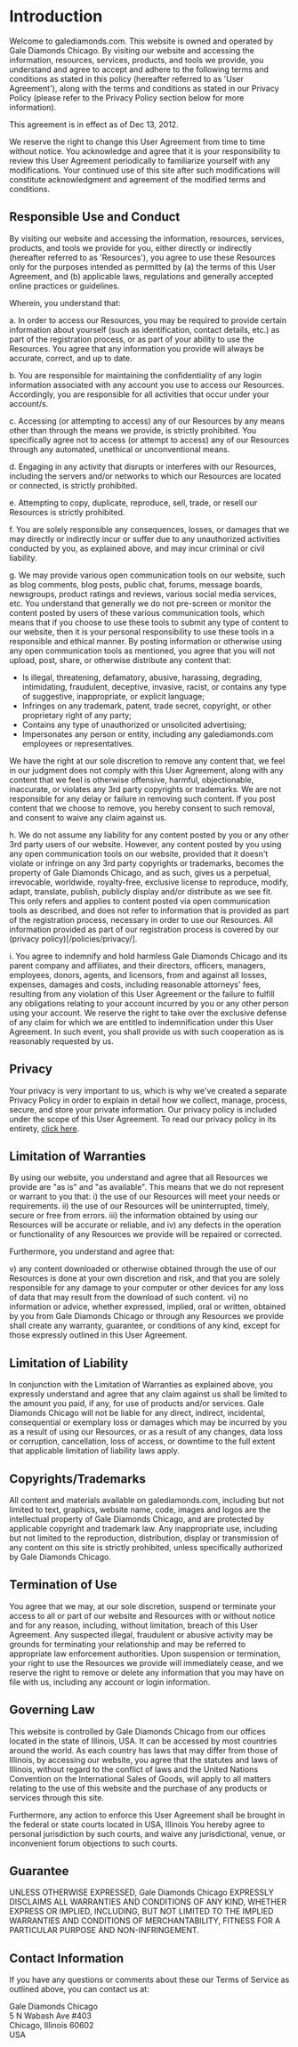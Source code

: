 # Introduction

Welcome to galediamonds.com.  This website is owned and operated by Gale Diamonds Chicago.  By visiting our website and accessing the information, resources, services, products, and tools we provide, you understand and agree to accept and adhere to the following terms and conditions as stated in this policy (hereafter referred to as 'User Agreement'), along with the terms and conditions as stated in our Privacy Policy (please refer to the Privacy Policy section below for more information).

This agreement is in effect as of Dec 13, 2012.

We reserve the right to change this User Agreement from time to time without notice. You acknowledge and agree that it is your responsibility to review this User Agreement periodically to familiarize yourself with any modifications. Your continued use of this site after such modifications will constitute acknowledgment and agreement of the modified terms and conditions.

## Responsible Use and Conduct

By visiting our website and accessing the information, resources, services, products, and tools we provide for you, either directly or indirectly (hereafter referred to as 'Resources'), you agree to use these Resources only for the purposes intended as permitted by (a) the terms of this User Agreement, and (b) applicable laws, regulations and generally accepted online practices or guidelines.

Wherein, you understand that:

a. In order to access our Resources, you may be required to provide certain information about yourself (such as identification, contact details,  etc.) as part of the registration  process, or as part of your ability to use the Resources. You agree that any information you provide will always be accurate, correct, and up to date.

b. You are responsible for maintaining the confidentiality of any login information associated with any account you use to access our Resources.  Accordingly, you are responsible for all activities that occur under your account/s.

c. Accessing (or attempting to access) any of our Resources by any means other than through the means we provide, is strictly prohibited. You specifically agree not to access (or attempt to access) any of our Resources through any automated, unethical or unconventional means.

d. Engaging in any activity that disrupts or interferes with our Resources, including the servers and/or networks to which our Resources are located or connected, is strictly prohibited.

e. Attempting to copy, duplicate, reproduce, sell, trade, or resell our Resources is strictly prohibited.

f. You are solely responsible any consequences, losses, or damages that we may directly or indirectly incur or suffer due to any unauthorized activities conducted by you, as explained above, and may incur criminal or civil liability.

g. We may provide various open communication tools on our website, such as blog comments, blog posts, public chat, forums, message boards, newsgroups, product ratings and reviews, various social media services, etc.  You understand that generally we do not pre-screen or monitor the content posted by users of these various communication tools, which means that if you choose to use these tools to submit any type of content to our website, then it is your personal responsibility to use these tools in a responsible and ethical manner.  By posting information or otherwise using any open communication tools as mentioned, you agree that you will not upload, post, share, or otherwise distribute any content that:

  * Is illegal, threatening, defamatory, abusive, harassing, degrading, intimidating, fraudulent, deceptive, invasive, racist, or contains any type of suggestive, inappropriate, or explicit language;
  * Infringes on any trademark, patent, trade secret, copyright, or other proprietary right of any party;
  * Contains any type of unauthorized or unsolicited advertising;
  * Impersonates any person or entity, including any galediamonds.com employees or representatives.

We have the right at our sole discretion to remove any content that, we feel in our judgment does not comply with this User Agreement, along with any content that we feel is otherwise offensive, harmful, objectionable, inaccurate, or violates any 3rd party copyrights or trademarks. We are not responsible for any delay or failure in removing such content. If you post content that we choose to remove, you hereby consent to such removal, and consent to waive any claim against us.

h. We do not assume any liability for any content posted by you or any other 3rd party users of our website.  However, any content posted by you using any open communication tools on our website, provided that it doesn't violate or infringe on any 3rd party copyrights or trademarks, becomes the property of Gale Diamonds Chicago, and as such, gives us a perpetual, irrevocable, worldwide, royalty-free, exclusive license to reproduce, modify, adapt, translate, publish, publicly display and/or distribute as we see fit.  This only refers and applies to content posted via open communication tools as described, and does not refer to information that is provided as part of the registration  process, necessary in order to use our Resources. All information provided as part of our registration  process is covered by our (privacy policy)[/policies/privacy/].

i. You agree to indemnify and hold harmless Gale Diamonds Chicago and its parent company and affiliates, and their directors, officers, managers, employees, donors, agents, and licensors, from and against all losses, expenses, damages and costs, including reasonable attorneys' fees, resulting from any violation of this User Agreement or the failure to fulfill any obligations relating to your account incurred by you or any other person using your account. We reserve the right to take over the exclusive defense of any claim for which we are entitled to indemnification under this User Agreement. In such event, you shall provide us with such cooperation as is reasonably requested by us.

## Privacy

Your privacy is very important to us, which is why we've created a separate Privacy Policy in order to explain in detail how we collect, manage, process, secure, and store your private information.  Our privacy policy is included under the scope of this User Agreement.  To read our privacy policy in its entirety, [click here](/policies/privacy/).

## Limitation of Warranties

By using our website, you understand and agree that all Resources we provide are "as is" and "as available".  This means that we do not represent or warrant to you that:
i) the use of our Resources will meet your needs or requirements.
ii) the use of our Resources will be uninterrupted, timely, secure or free from errors.
iii) the information obtained by using our Resources will be accurate or reliable, and
iv) any defects in the operation or functionality of any Resources we provide will be repaired or corrected.

Furthermore, you understand and agree that:

v) any content downloaded or otherwise obtained through the use of our Resources is done at your own discretion and risk, and that you are solely responsible for any damage to your computer or other devices for any loss of data that may result from the download of such content.
vi) no information or advice, whether expressed, implied, oral or written, obtained by you from Gale Diamonds Chicago or through any Resources we provide shall create any warranty, guarantee, or conditions of any kind, except for those expressly outlined in this User Agreement.

## Limitation of Liability

In conjunction with the Limitation of Warranties as explained above, you expressly understand and agree that any claim against us shall be limited to the amount you paid, if any, for use of products and/or services.  Gale Diamonds Chicago will not be liable for any direct, indirect, incidental, consequential or exemplary loss or damages which may be incurred by you as a result of using our Resources, or as a result of any changes, data loss or corruption, cancellation, loss of access, or downtime to the full extent that applicable limitation of liability laws apply.

## Copyrights/Trademarks

All content and materials available on galediamonds.com, including but not limited to text, graphics, website name, code, images and logos are the intellectual property of Gale Diamonds Chicago, and are protected by applicable copyright and trademark law.  Any inappropriate use, including but not limited to the reproduction, distribution, display or transmission of any content on this site is strictly prohibited, unless specifically authorized by Gale Diamonds Chicago.

## Termination of Use

You agree that we may, at our sole discretion, suspend or terminate your access to all or part of our website and Resources with or without notice and for any reason, including, without limitation, breach of this User Agreement. Any suspected illegal, fraudulent or abusive activity may be grounds for terminating your relationship and may be referred to appropriate law enforcement authorities.  Upon suspension or termination, your right to use the Resources we provide will immediately cease, and we reserve the right to remove or delete any information that you may have on file with us, including any account or login information.

## Governing Law

This website is controlled by Gale Diamonds Chicago from our offices located in the state of Illinois, USA.  It can be accessed by most countries around the world.  As each country has laws that may differ from those of Illinois, by accessing our website, you agree that the statutes and laws of Illinois, without regard to the conflict of laws and the United Nations Convention on the International Sales of Goods, will apply to all matters relating to the use of this website and the purchase of any products or services through this site.

Furthermore, any action to enforce this User Agreement shall be brought in the federal or state courts located in USA, Illinois You hereby agree to personal jurisdiction by such courts, and waive any jurisdictional, venue, or inconvenient forum objections to such courts.

## Guarantee

UNLESS OTHERWISE EXPRESSED, Gale Diamonds Chicago EXPRESSLY DISCLAIMS ALL WARRANTIES AND CONDITIONS OF ANY KIND, WHETHER EXPRESS OR IMPLIED, INCLUDING, BUT NOT LIMITED TO THE IMPLIED WARRANTIES AND CONDITIONS OF MERCHANTABILITY, FITNESS FOR A PARTICULAR PURPOSE AND NON-INFRINGEMENT.

## Contact Information

If you have any questions or comments about these our Terms of Service as outlined above, you can contact us at:

Gale Diamonds Chicago<br />
5 N Wabash Ave #403<br />
Chicago, Illinois 60602<br />
USA<br />
